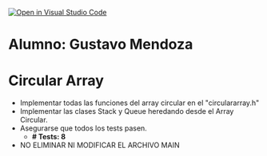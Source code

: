 [![Open in Visual Studio Code](https://classroom.github.com/assets/open-in-vscode-f059dc9a6f8d3a56e377f745f24479a46679e63a5d9fe6f495e02850cd0d8118.svg)](https://classroom.github.com/online_ide?assignment_repo_id=5560609&assignment_repo_type=AssignmentRepo)

# Alumno: Gustavo Mendoza

# Circular Array

- Implementar todas las funciones del array circular en el "circulararray.h"
- Implementar las clases Stack y Queue heredando desde el Array Circular.
- Asegurarse que todos los tests pasen.
  - **# Tests: 8**
- NO ELIMINAR NI MODIFICAR EL ARCHIVO MAIN
